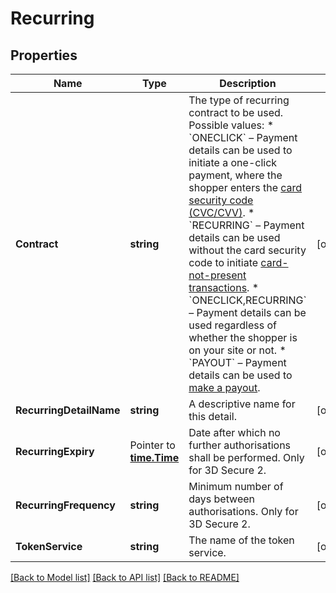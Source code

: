 # Recurring

## Properties

Name | Type | Description | Notes
------------ | ------------- | ------------- | -------------
**Contract** | **string** | The type of recurring contract to be used. Possible values: * &#x60;ONECLICK&#x60; – Payment details can be used to initiate a one-click payment, where the shopper enters the [card security code (CVC/CVV)](https://docs.adyen.com/payments-fundamentals/payment-glossary#card-security-code-cvc-cvv-cid). * &#x60;RECURRING&#x60; – Payment details can be used without the card security code to initiate [card-not-present transactions](https://docs.adyen.com/payments-fundamentals/payment-glossary#card-not-present-cnp). * &#x60;ONECLICK,RECURRING&#x60; – Payment details can be used regardless of whether the shopper is on your site or not. * &#x60;PAYOUT&#x60; – Payment details can be used to [make a payout](https://docs.adyen.com/checkout/online-payouts). | [optional] 
**RecurringDetailName** | **string** | A descriptive name for this detail. | [optional] 
**RecurringExpiry** |  Pointer to [**time.Time**](time.Time.md) | Date after which no further authorisations shall be performed. Only for 3D Secure 2. | [optional] 
**RecurringFrequency** | **string** | Minimum number of days between authorisations. Only for 3D Secure 2. | [optional] 
**TokenService** | **string** | The name of the token service. | [optional] 

[[Back to Model list]](../README.md#documentation-for-models) [[Back to API list]](../README.md#documentation-for-api-endpoints) [[Back to README]](../README.md)



